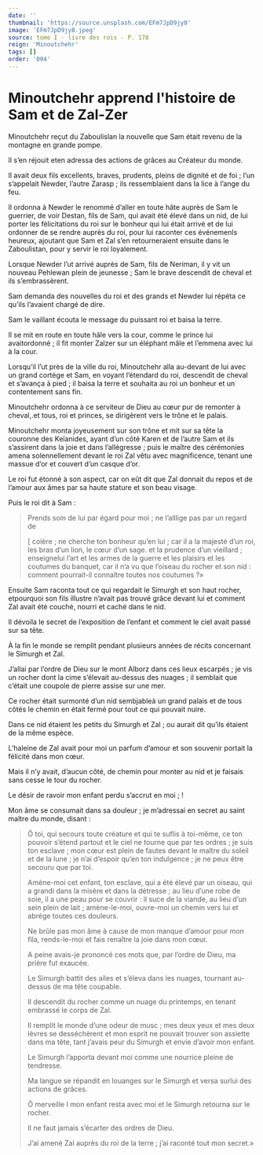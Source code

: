 ```yaml
---
date: ''
thumbnail: 'https://source.unsplash.com/EFm7JpD9jy8'
image: 'EFm7JpD9jy8.jpeg'
source: tome I - livre des rois - P. 178
reign: 'Minoutchehr'
tags: []
order: '004'
---
```


# Minoutchehr apprend l'histoire de Sam et de Zal-Zer

Minoutchehr reçut du Zaboulislan la nouvelle que Sam était revenu de la montagne en grande pompe.

Il s’en réjouit eten adressa des actions de grâces au Créateur du monde.

Il avait deux fils excellents, braves, prudents, pleins de dignité et de foi ; l’un s’appelait Newder, l’autre Zarasp ; ils ressemblaient dans la lice à l’ange du feu.

Il ordonna à Newder le renommé d’aller en toute hâte auprès de Sam le guerrier, de voir Destan, fils de Sam, qui avait été élevé dans un nid, de lui porter les félicitations du roi sur le bonheur qui lui était arrivé et de lui ordonner de se rendre auprès du roi, pour lui raconter ces événemenls heureux, ajoutant que Sam et Zal s’en retourneraient ensuite dans le Zaboulistan, pour y servir le roi loyalement.

Lorsque Newder l’ut arrivé auprès de Sam, fils de Neriman, il y vit un nouveau Pehlewan plein de jeunesse ; Sam le brave descendit de cheval et ils s’embrassèrent.

Sam demanda des nouvelles du roi et des grands et Newder lui répéta ce qu’ils l’avaient chargé de dire.

Sam le vaillant écouta le message du puissant roi et baisa la terre.

Il se mit en route en toute hâle vers la cour, comme le prince lui avaitordonné ; il fit monter Zalzer sur un éléphant mâle et l’emmena avec lui à la cour.

Lorsqu’il l’ut près de la ville du roi, Minoutchehr alla au-devant de lui avec un grand cortège et Sam, en voyant l’étendard du roi, descendit de cheval et s’avança à pied ; il baisa la terre et souhaita au roi un bonheur et un contentement sans fin.

Minoutchehr ordonna à ce serviteur de Dieu au cœur pur de remonter à cheval,.et tous, roi et princes, se dirigèrent vers le trône et le palais.

Minoutchehr monta joyeusement sur son trône et mit sur sa tête la couronne des Keïanides, ayant d’un côté Karen et de l’autre Sam et ils s’assirent dans la joie et dans l’allégresse ; puis le maître des cérémonies amena solennellement devant le roi Zal vêtu avec magnificence, tenant une massue d’or et couvert d’un casque d’or.

Le roi fut étonné à son aspect, car on eût dit que Zal donnait du repos et de l’amour aux âmes par sa haute stature et son beau visage.

Puis le roi dit à Sam :

> Prends soin de lui par égard pour moi ; ne l’alllige pas par un regard de
>
> [
colère ; ne cherche ton bonheur qu’en lui ; car il a la majesté d’un roi, les bras d’un lion, le cœur d’un sage. et la prudence d’un vieillard ; enseignelui l’art et les armes de la guerre et les plaisirs et les coutumes du banquet, car il n’a vu que l’oiseau du rocher et son nid : comment pourrait-il connaître toutes nos coutumes ?»

Ensuite Sam raconta tout ce qui regardait le Simurgh et son haut rocher, etpourquoi son fils illustre n’avait pas trouvé grâce devant lui et comment Zal avait été couché, nourri et caché dans le nid.

Il dévoila le secret de l’exposition de l’enfant et comment le ciel avait passé sur sa tête.

À la fin le monde se remplit pendant plusieurs années de récits concernant le Simurgh et Zal.

J’allai par l’ordre de Dieu sur le mont Alborz dans ces lieux escarpés ; je vis un rocher dont la cime s’élevait au-dessus des nuages ; il semblait que c’était une coupole de pierre assise sur une mer.

Ce rocher était surmonté d’un nid sembjableà un grand palais et de tous côtés le chemin en était fermé pour tout ce qui pouvait nuire.

Dans ce nid étaient les petits du Simurgh et Zal ; ou aurait dit qu’ils étaient de la même espèce.

L’haleine de Zal avait pour moi un parfum d’amour et son souvenir portait la félicité dans mon cœur.

Mais il n’y avait, d’aucun côté, de chemin pour monter au nid et je faisais sans cesse le tour du rocher.

Le désir de ravoir mon enfant perdu s’accrut en moi ; !

Mon âme se consumait dans sa douleur ; je m’adressai en secret au saint maître du monde, disant :

> Ô toi, qui secours toute créature et qui te suflis à toi-même, ce ton pouvoir s’étend partout et le ciel ne tourne que par tes ordres ; je suis ton esclave ; mon cœur est plein de fautes devant le maître du soleil et de la lune ; je n’ai d’espoir qu’en ton indulgence ; je ne peux être secouru que par toi.
>
> Amène-moi cet enfant, ton esclave, qui a été élevé par un oiseau, qui a grandi dans la misère et dans la détresse ; au lieu d’une robe de soie, il a une peau pour se couvrir : il suce de la viande, au lieu d’un sein plein de lait ; amène-le-moi, ouvre-moi un chemin vers lui et abrége toutes ces douleurs.
>
> Ne brûle pas mon âme à cause de mon manque d’amour pour mon fila, rends-le-moi et fais renaître la joie dans mon cœur.
>
> A peine avais-je prononcé ces mots que, par l’ordre de Dieu, ma prière fut exaucée.
>
> Le Simurgh battit des ailes et s’éleva dans les nuages, tournant au-dessus de ma tête coupable.
>
> Il descendit du rocher comme un nuage du printemps, en tenant embrassé le corps de Zal.
>
> Il remplit le monde d’une odeur de musc ; mes deux yeux et mes deux lèvres se desséchèrent et mon esprit ne pouvait trouver son assiette dans ma tête, tant j’avais peur du Simurgh et envie d’avoir mon enfant.
>
> Le Simurgh l’apporta devant moi comme une nourrice pleine de tendresse.
>
> Ma langue se répandit en louanges sur le Simurgh et versa surlui des actions de grâces.
>
> Ô merveille I mon enfant resta avec moi et le Simurgh retourna sur le rocher.
>
> Il ne faut jamais s’écarter des ordres de Dieu.
>
> J’ai amené Zal auprès du roi de la terre ; j’ai raconté tout mon secret.»
